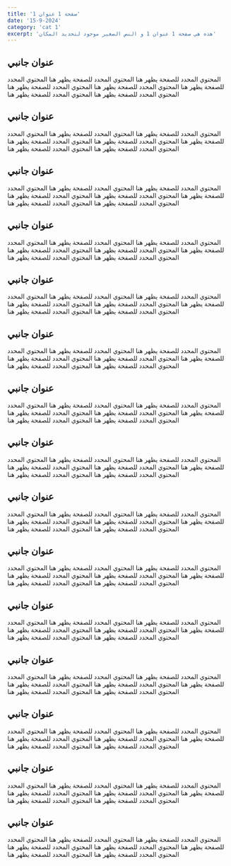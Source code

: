 ```yaml
---
title: 'صفحة 1 عنوان 1'
date: '15-9-2024'
category: 'cat 1'
excerpt: 'هذه هي صفحة 1 عنوان 1 و النص الصغير موجود لتحديد المكان'
---
```


## عنوان جانبي
المحتوي المحدد للصفحة يظهر هنا المحتوي المحدد للصفحة يظهر هنا المحتوي المحدد للصفحة يظهر هنا المحتوي المحدد للصفحة يظهر هنا المحتوي المحدد للصفحة يظهر هنا المحتوي المحدد للصفحة يظهر هنا المحتوي المحدد للصفحة يظهر هنا

## عنوان جانبي
المحتوي المحدد للصفحة يظهر هنا المحتوي المحدد للصفحة يظهر هنا المحتوي المحدد للصفحة يظهر هنا المحتوي المحدد للصفحة يظهر هنا المحتوي المحدد للصفحة يظهر هنا المحتوي المحدد للصفحة يظهر هنا المحتوي المحدد للصفحة يظهر هنا

## عنوان جانبي
المحتوي المحدد للصفحة يظهر هنا المحتوي المحدد للصفحة يظهر هنا المحتوي المحدد للصفحة يظهر هنا المحتوي المحدد للصفحة يظهر هنا المحتوي المحدد للصفحة يظهر هنا المحتوي المحدد للصفحة يظهر هنا المحتوي المحدد للصفحة يظهر هنا

## عنوان جانبي
المحتوي المحدد للصفحة يظهر هنا المحتوي المحدد للصفحة يظهر هنا المحتوي المحدد للصفحة يظهر هنا المحتوي المحدد للصفحة يظهر هنا المحتوي المحدد للصفحة يظهر هنا المحتوي المحدد للصفحة يظهر هنا المحتوي المحدد للصفحة يظهر هنا

## عنوان جانبي
المحتوي المحدد للصفحة يظهر هنا المحتوي المحدد للصفحة يظهر هنا المحتوي المحدد للصفحة يظهر هنا المحتوي المحدد للصفحة يظهر هنا المحتوي المحدد للصفحة يظهر هنا المحتوي المحدد للصفحة يظهر هنا المحتوي المحدد للصفحة يظهر هنا

## عنوان جانبي
المحتوي المحدد للصفحة يظهر هنا المحتوي المحدد للصفحة يظهر هنا المحتوي المحدد للصفحة يظهر هنا المحتوي المحدد للصفحة يظهر هنا المحتوي المحدد للصفحة يظهر هنا المحتوي المحدد للصفحة يظهر هنا المحتوي المحدد للصفحة يظهر هنا

## عنوان جانبي
المحتوي المحدد للصفحة يظهر هنا المحتوي المحدد للصفحة يظهر هنا المحتوي المحدد للصفحة يظهر هنا المحتوي المحدد للصفحة يظهر هنا المحتوي المحدد للصفحة يظهر هنا المحتوي المحدد للصفحة يظهر هنا المحتوي المحدد للصفحة يظهر هنا

## عنوان جانبي
المحتوي المحدد للصفحة يظهر هنا المحتوي المحدد للصفحة يظهر هنا المحتوي المحدد للصفحة يظهر هنا المحتوي المحدد للصفحة يظهر هنا المحتوي المحدد للصفحة يظهر هنا المحتوي المحدد للصفحة يظهر هنا المحتوي المحدد للصفحة يظهر هنا

## عنوان جانبي
المحتوي المحدد للصفحة يظهر هنا المحتوي المحدد للصفحة يظهر هنا المحتوي المحدد للصفحة يظهر هنا المحتوي المحدد للصفحة يظهر هنا المحتوي المحدد للصفحة يظهر هنا المحتوي المحدد للصفحة يظهر هنا المحتوي المحدد للصفحة يظهر هنا

## عنوان جانبي
المحتوي المحدد للصفحة يظهر هنا المحتوي المحدد للصفحة يظهر هنا المحتوي المحدد للصفحة يظهر هنا المحتوي المحدد للصفحة يظهر هنا المحتوي المحدد للصفحة يظهر هنا المحتوي المحدد للصفحة يظهر هنا المحتوي المحدد للصفحة يظهر هنا

## عنوان جانبي
المحتوي المحدد للصفحة يظهر هنا المحتوي المحدد للصفحة يظهر هنا المحتوي المحدد للصفحة يظهر هنا المحتوي المحدد للصفحة يظهر هنا المحتوي المحدد للصفحة يظهر هنا المحتوي المحدد للصفحة يظهر هنا المحتوي المحدد للصفحة يظهر هنا

## عنوان جانبي
المحتوي المحدد للصفحة يظهر هنا المحتوي المحدد للصفحة يظهر هنا المحتوي المحدد للصفحة يظهر هنا المحتوي المحدد للصفحة يظهر هنا المحتوي المحدد للصفحة يظهر هنا المحتوي المحدد للصفحة يظهر هنا المحتوي المحدد للصفحة يظهر هنا

## عنوان جانبي
المحتوي المحدد للصفحة يظهر هنا المحتوي المحدد للصفحة يظهر هنا المحتوي المحدد للصفحة يظهر هنا المحتوي المحدد للصفحة يظهر هنا المحتوي المحدد للصفحة يظهر هنا المحتوي المحدد للصفحة يظهر هنا المحتوي المحدد للصفحة يظهر هنا

## عنوان جانبي
المحتوي المحدد للصفحة يظهر هنا المحتوي المحدد للصفحة يظهر هنا المحتوي المحدد للصفحة يظهر هنا المحتوي المحدد للصفحة يظهر هنا المحتوي المحدد للصفحة يظهر هنا المحتوي المحدد للصفحة يظهر هنا المحتوي المحدد للصفحة يظهر هنا

## عنوان جانبي
المحتوي المحدد للصفحة يظهر هنا المحتوي المحدد للصفحة يظهر هنا المحتوي المحدد للصفحة يظهر هنا المحتوي المحدد للصفحة يظهر هنا المحتوي المحدد للصفحة يظهر هنا المحتوي المحدد للصفحة يظهر هنا المحتوي المحدد للصفحة يظهر هنا
